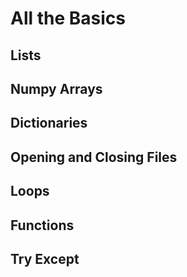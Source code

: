 # All the Basics

## Lists

## Numpy Arrays

## Dictionaries

## Opening and Closing Files

## Loops

## Functions

## Try Except